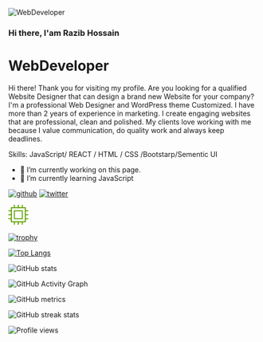 ![WebDeveloper](https://pbs.twimg.com/profile_banners/1428590936058068992/1629439873/1080x360)
### Hi there, I'am Razib Hossain
# WebDeveloper


Hi there! Thank you for visiting my profile.
Are you looking for a qualified Website Designer that can design a brand new Website for your company?
I'm a professional Web Designer and WordPress theme Customized.
I have more than 2 years of experience in marketing.
I create engaging websites that are professional, clean and polished. My clients love working with me because I value communication, do quality work and always keep deadlines.


Skills: JavaScript/ REACT / HTML / CSS /Bootstarp/Sementic UI

- 🔭 I’m currently working on this page. 
- 🌱 I’m currently learning JavaScript 


[<img src='https://cdn.jsdelivr.net/npm/simple-icons@3.0.1/icons/github.svg' alt='github' height='40'>](https://github.com/razib-dev)  [<img src='https://cdn.jsdelivr.net/npm/simple-icons@3.0.1/icons/twitter.svg' alt='twitter' height='40'>](https://twitter.com/razib_dev)  

<a href='https://docs.github.com/en/developers'><img src='https://raw.githubusercontent.com/acervenky/animated-github-badges/master/assets/devbadge.gif' width='40' height='40'></a> 

[![trophy](https://github-profile-trophy.vercel.app/?username=razib-dev)](https://github.com/ryo-ma/github-profile-trophy)

[![Top Langs](https://github-readme-stats.vercel.app/api/top-langs/?username=razib-dev)](https://github.com/anuraghazra/github-readme-stats)

![GitHub stats](https://github-readme-stats.vercel.app/api?username=razib-dev&show_icons=true)  

![GitHub Activity Graph](https://activity-graph.herokuapp.com/graph?username=razib-dev)  

![GitHub metrics](https://metrics.lecoq.io/razib-dev)  

![GitHub streak stats](https://github-readme-streak-stats.herokuapp.com/?user=razib-dev)  

![Profile views](https://gpvc.arturio.dev/razib-dev)  
